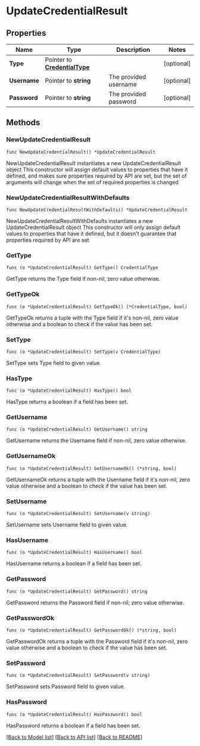 # UpdateCredentialResult

## Properties

Name | Type | Description | Notes
------------ | ------------- | ------------- | -------------
**Type** | Pointer to [**CredentialType**](CredentialType.md) |  | [optional] 
**Username** | Pointer to **string** | The provided username | [optional] 
**Password** | Pointer to **string** | The provided password | [optional] 

## Methods

### NewUpdateCredentialResult

`func NewUpdateCredentialResult() *UpdateCredentialResult`

NewUpdateCredentialResult instantiates a new UpdateCredentialResult object
This constructor will assign default values to properties that have it defined,
and makes sure properties required by API are set, but the set of arguments
will change when the set of required properties is changed

### NewUpdateCredentialResultWithDefaults

`func NewUpdateCredentialResultWithDefaults() *UpdateCredentialResult`

NewUpdateCredentialResultWithDefaults instantiates a new UpdateCredentialResult object
This constructor will only assign default values to properties that have it defined,
but it doesn't guarantee that properties required by API are set

### GetType

`func (o *UpdateCredentialResult) GetType() CredentialType`

GetType returns the Type field if non-nil, zero value otherwise.

### GetTypeOk

`func (o *UpdateCredentialResult) GetTypeOk() (*CredentialType, bool)`

GetTypeOk returns a tuple with the Type field if it's non-nil, zero value otherwise
and a boolean to check if the value has been set.

### SetType

`func (o *UpdateCredentialResult) SetType(v CredentialType)`

SetType sets Type field to given value.

### HasType

`func (o *UpdateCredentialResult) HasType() bool`

HasType returns a boolean if a field has been set.

### GetUsername

`func (o *UpdateCredentialResult) GetUsername() string`

GetUsername returns the Username field if non-nil, zero value otherwise.

### GetUsernameOk

`func (o *UpdateCredentialResult) GetUsernameOk() (*string, bool)`

GetUsernameOk returns a tuple with the Username field if it's non-nil, zero value otherwise
and a boolean to check if the value has been set.

### SetUsername

`func (o *UpdateCredentialResult) SetUsername(v string)`

SetUsername sets Username field to given value.

### HasUsername

`func (o *UpdateCredentialResult) HasUsername() bool`

HasUsername returns a boolean if a field has been set.

### GetPassword

`func (o *UpdateCredentialResult) GetPassword() string`

GetPassword returns the Password field if non-nil, zero value otherwise.

### GetPasswordOk

`func (o *UpdateCredentialResult) GetPasswordOk() (*string, bool)`

GetPasswordOk returns a tuple with the Password field if it's non-nil, zero value otherwise
and a boolean to check if the value has been set.

### SetPassword

`func (o *UpdateCredentialResult) SetPassword(v string)`

SetPassword sets Password field to given value.

### HasPassword

`func (o *UpdateCredentialResult) HasPassword() bool`

HasPassword returns a boolean if a field has been set.


[[Back to Model list]](../README.md#documentation-for-models) [[Back to API list]](../README.md#documentation-for-api-endpoints) [[Back to README]](../README.md)


